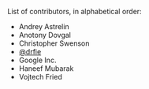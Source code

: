 List of contributors, in alphabetical order:


 - Andrey Astrelin
 - Anotony Dovgal
 - Christopher Swenson
 - [@drfie](https://github.com/drfie)
 - Google Inc.
 - Haneef Mubarak
 - Vojtech Fried
